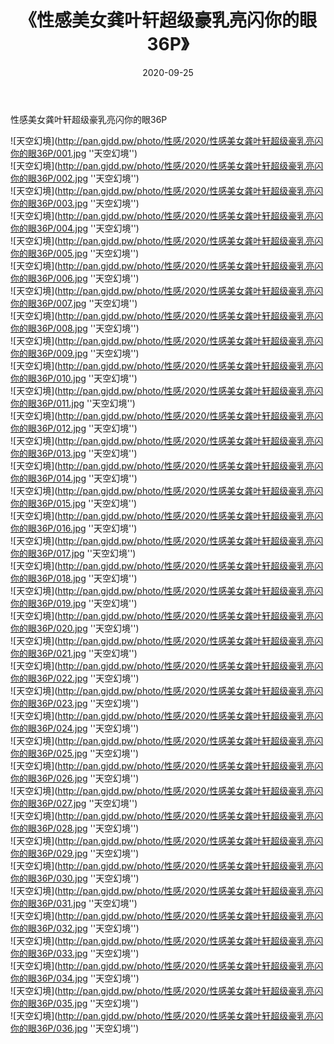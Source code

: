 ﻿---
layout: post
title:  《性感美女龚叶轩超级豪乳亮闪你的眼36P》
date:   2020-09-25
img: http://pan.gjdd.pw/photo/性感/2020/性感美女龚叶轩超级豪乳亮闪你的眼36P/000.jpg
categories: [美女, 性感, 泳衣]
---

性感美女龚叶轩超级豪乳亮闪你的眼36P



![天空幻境](http://pan.gjdd.pw/photo/性感/2020/性感美女龚叶轩超级豪乳亮闪你的眼36P/001.jpg ''天空幻境'') <br>
![天空幻境](http://pan.gjdd.pw/photo/性感/2020/性感美女龚叶轩超级豪乳亮闪你的眼36P/002.jpg ''天空幻境'') <br>
![天空幻境](http://pan.gjdd.pw/photo/性感/2020/性感美女龚叶轩超级豪乳亮闪你的眼36P/003.jpg ''天空幻境'') <br>
![天空幻境](http://pan.gjdd.pw/photo/性感/2020/性感美女龚叶轩超级豪乳亮闪你的眼36P/004.jpg ''天空幻境'') <br>
![天空幻境](http://pan.gjdd.pw/photo/性感/2020/性感美女龚叶轩超级豪乳亮闪你的眼36P/005.jpg ''天空幻境'') <br>
![天空幻境](http://pan.gjdd.pw/photo/性感/2020/性感美女龚叶轩超级豪乳亮闪你的眼36P/006.jpg ''天空幻境'') <br>
![天空幻境](http://pan.gjdd.pw/photo/性感/2020/性感美女龚叶轩超级豪乳亮闪你的眼36P/007.jpg ''天空幻境'') <br>
![天空幻境](http://pan.gjdd.pw/photo/性感/2020/性感美女龚叶轩超级豪乳亮闪你的眼36P/008.jpg ''天空幻境'') <br>
![天空幻境](http://pan.gjdd.pw/photo/性感/2020/性感美女龚叶轩超级豪乳亮闪你的眼36P/009.jpg ''天空幻境'') <br>
![天空幻境](http://pan.gjdd.pw/photo/性感/2020/性感美女龚叶轩超级豪乳亮闪你的眼36P/010.jpg ''天空幻境'') <br>
![天空幻境](http://pan.gjdd.pw/photo/性感/2020/性感美女龚叶轩超级豪乳亮闪你的眼36P/011.jpg ''天空幻境'') <br>
![天空幻境](http://pan.gjdd.pw/photo/性感/2020/性感美女龚叶轩超级豪乳亮闪你的眼36P/012.jpg ''天空幻境'') <br>
![天空幻境](http://pan.gjdd.pw/photo/性感/2020/性感美女龚叶轩超级豪乳亮闪你的眼36P/013.jpg ''天空幻境'') <br>
![天空幻境](http://pan.gjdd.pw/photo/性感/2020/性感美女龚叶轩超级豪乳亮闪你的眼36P/014.jpg ''天空幻境'') <br>
![天空幻境](http://pan.gjdd.pw/photo/性感/2020/性感美女龚叶轩超级豪乳亮闪你的眼36P/015.jpg ''天空幻境'') <br>
![天空幻境](http://pan.gjdd.pw/photo/性感/2020/性感美女龚叶轩超级豪乳亮闪你的眼36P/016.jpg ''天空幻境'') <br>
![天空幻境](http://pan.gjdd.pw/photo/性感/2020/性感美女龚叶轩超级豪乳亮闪你的眼36P/017.jpg ''天空幻境'') <br>
![天空幻境](http://pan.gjdd.pw/photo/性感/2020/性感美女龚叶轩超级豪乳亮闪你的眼36P/018.jpg ''天空幻境'') <br>
![天空幻境](http://pan.gjdd.pw/photo/性感/2020/性感美女龚叶轩超级豪乳亮闪你的眼36P/019.jpg ''天空幻境'') <br>
![天空幻境](http://pan.gjdd.pw/photo/性感/2020/性感美女龚叶轩超级豪乳亮闪你的眼36P/020.jpg ''天空幻境'') <br>
![天空幻境](http://pan.gjdd.pw/photo/性感/2020/性感美女龚叶轩超级豪乳亮闪你的眼36P/021.jpg ''天空幻境'') <br>
![天空幻境](http://pan.gjdd.pw/photo/性感/2020/性感美女龚叶轩超级豪乳亮闪你的眼36P/022.jpg ''天空幻境'') <br>
![天空幻境](http://pan.gjdd.pw/photo/性感/2020/性感美女龚叶轩超级豪乳亮闪你的眼36P/023.jpg ''天空幻境'') <br>
![天空幻境](http://pan.gjdd.pw/photo/性感/2020/性感美女龚叶轩超级豪乳亮闪你的眼36P/024.jpg ''天空幻境'') <br>
![天空幻境](http://pan.gjdd.pw/photo/性感/2020/性感美女龚叶轩超级豪乳亮闪你的眼36P/025.jpg ''天空幻境'') <br>
![天空幻境](http://pan.gjdd.pw/photo/性感/2020/性感美女龚叶轩超级豪乳亮闪你的眼36P/026.jpg ''天空幻境'') <br>
![天空幻境](http://pan.gjdd.pw/photo/性感/2020/性感美女龚叶轩超级豪乳亮闪你的眼36P/027.jpg ''天空幻境'') <br>
![天空幻境](http://pan.gjdd.pw/photo/性感/2020/性感美女龚叶轩超级豪乳亮闪你的眼36P/028.jpg ''天空幻境'') <br>
![天空幻境](http://pan.gjdd.pw/photo/性感/2020/性感美女龚叶轩超级豪乳亮闪你的眼36P/029.jpg ''天空幻境'') <br>
![天空幻境](http://pan.gjdd.pw/photo/性感/2020/性感美女龚叶轩超级豪乳亮闪你的眼36P/030.jpg ''天空幻境'') <br>
![天空幻境](http://pan.gjdd.pw/photo/性感/2020/性感美女龚叶轩超级豪乳亮闪你的眼36P/031.jpg ''天空幻境'') <br>
![天空幻境](http://pan.gjdd.pw/photo/性感/2020/性感美女龚叶轩超级豪乳亮闪你的眼36P/032.jpg ''天空幻境'') <br>
![天空幻境](http://pan.gjdd.pw/photo/性感/2020/性感美女龚叶轩超级豪乳亮闪你的眼36P/033.jpg ''天空幻境'') <br>
![天空幻境](http://pan.gjdd.pw/photo/性感/2020/性感美女龚叶轩超级豪乳亮闪你的眼36P/034.jpg ''天空幻境'') <br>
![天空幻境](http://pan.gjdd.pw/photo/性感/2020/性感美女龚叶轩超级豪乳亮闪你的眼36P/035.jpg ''天空幻境'') <br>
![天空幻境](http://pan.gjdd.pw/photo/性感/2020/性感美女龚叶轩超级豪乳亮闪你的眼36P/036.jpg ''天空幻境'') <br>
